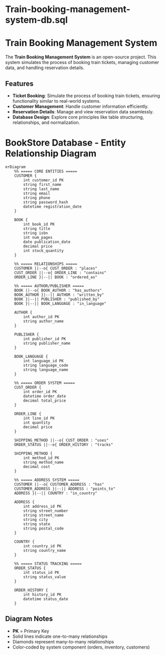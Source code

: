 # Train-booking-management-system-db.sql

# Train Booking Management System

The **Train Booking Management System** is an open-source project. This system simulates the process of booking train tickets, managing customer data, and handling reservation details.


## Features

- **Ticket Booking**: Simulate the process of booking train tickets, ensuring functionality similar to real-world systems.
- **Customer Management**: Handle customer information efficiently.
- **Reservation Details**: Manage and view reservation data seamlessly.
- **Database Design**: Explore core principles like table structuring, relationships, and normalization.

# BookStore Database - Entity Relationship Diagram

```mermaid
erDiagram
    %% ===== CORE ENTITIES =====
    CUSTOMER {
        int customer_id PK
        string first_name
        string last_name
        string email
        string phone
        string password_hash
        datetime registration_date
    }
    
    BOOK {
        int book_id PK
        string title
        string isbn
        int num_pages
        date publication_date
        decimal price
        int stock_quantity
    }
    
    %% ===== RELATIONSHIPS =====
    CUSTOMER ||--o{ CUST_ORDER : "places"
    CUST_ORDER ||--o{ ORDER_LINE : "contains"
    ORDER_LINE }|--|| BOOK : "ordered_as"
    
    %% ===== AUTHOR/PUBLISHER =====
    BOOK ||--o{ BOOK_AUTHOR : "has_authors"
    BOOK_AUTHOR }|--|| AUTHOR : "written_by"
    BOOK }|--|| PUBLISHER : "published_by"
    BOOK }|--|| BOOK_LANGUAGE : "in_language"
    
    AUTHOR {
        int author_id PK
        string author_name
    }
    
    PUBLISHER {
        int publisher_id PK
        string publisher_name
    }
    
    BOOK_LANGUAGE {
        int language_id PK
        string language_code
        string language_name
    }
    
    %% ===== ORDER SYSTEM =====
    CUST_ORDER {
        int order_id PK
        datetime order_date
        decimal total_price
    }
    
    ORDER_LINE {
        int line_id PK
        int quantity
        decimal price
    }
    
    SHIPPING_METHOD ||--o{ CUST_ORDER : "uses"
    ORDER_STATUS ||--o{ ORDER_HISTORY : "tracks"
    
    SHIPPING_METHOD {
        int method_id PK
        string method_name
        decimal cost
    }
    
    %% ===== ADDRESS SYSTEM =====
    CUSTOMER ||--o{ CUSTOMER_ADDRESS : "has"
    CUSTOMER_ADDRESS }|--|| ADDRESS : "points_to"
    ADDRESS }|--|| COUNTRY : "in_country"
    
    ADDRESS {
        int address_id PK
        string street_number
        string street_name
        string city
        string state
        string postal_code
    }
    
    COUNTRY {
        int country_id PK
        string country_name
    }
    
    %% ===== STATUS TRACKING =====
    ORDER_STATUS {
        int status_id PK
        string status_value
    }
    
    ORDER_HISTORY {
        int history_id PK
        datetime status_date
    }
```

## Diagram Notes
- **PK** = Primary Key
- Solid lines indicate one-to-many relationships
- Diamonds represent many-to-many relationships
- Color-coded by system component (orders, inventory, customers)
